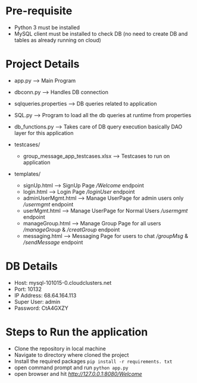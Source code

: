 # Pre-requisite
* Python 3 must be installed
* MySQL client must be installed to check DB (no need to create DB and tables as already running on cloud)

# Project Details
* app.py --> Main Program 
* dbconn.py --> Handles DB connection
* sqlqueries.properties --> DB queries related to application
* SQL.py    --> Program to load all the db queries at runtime from properties
* db_functions.py --> Takes care of DB query execution basically DAO layer for this application
* testcases/
  * group_message_app_testcases.xlsx --> Testcases to run on application

* templates/
  * signUp.html --> SignUp Page */Welcome* endpoint
  * login.html --> Login Page */loginUser* endpoint
  * adminUserMgmt.html --> Manage UserPage for admin users only */usermgmt* endpoint
  * userMgmt.html  --> Manage UserPage for Normal Users */usermgmt* endpoint
  * manageGroup.html --> Manage Group Page for all users */manageGroup* & */creatGroup* endpoint 
  * messaging.html --> Messaging Page for users to chat */groupMsg* & */sendMessage* endpoint
  


# DB Details
* Host: mysql-101015-0.cloudclusters.net
* Port: 10132
* IP Address: 68.64.164.113
* Super User: admin
* Password: CtA4GXZY

# Steps to Run the application
* Clone the repository in local machine
* Navigate to directory where cloned the project
* Install the required packages ` pip install -r requirements. txt `
* open command prompt and run `python app.py`
* open browser and hit *http://127.0.0.1:8080/Welcome*

